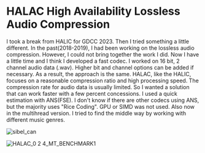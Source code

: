 # HALAC High Availability Lossless Audio Compression
I took a break from HALIC for GDCC 2023. Then I tried something a little different. In the past(2018-2019), I had been working on the lossless audio compression. However, I could not bring together the work I did. Now I have a little time and I think I developed a fast codec. I worked on 16 bit, 2 channel audio data (.wav). Higher bit and channel options can be added if necessary. As a result, the approach is the same.
HALAC, like the HALIC, focuses on a reasonable compression ratio and high processing speed. The compression rate for audio data is usually limited. So I wanted a solution that can work faster with a few percent concessions.
I used a quick estimation with ANS(FSE). I don't know if there are other codecs using ANS, but the majority uses "Rice Coding". GPU or SIMD was not used. Also now in the multihread version.
I tried to find the middle way by working with different music genres.

![sibel_can](https://github.com/Hakan-Abbas/HALAC-High-Availability-Lossless-Audio-Compression-/assets/158841237/acfeeacd-7815-4a25-b1ac-e465c682ebb4)

![HALAC_0 2 4_MT_BENCHMARK1](https://github.com/Hakan-Abbas/HALAC-High-Availability-Lossless-Audio-Compression-/assets/158841237/23c74e3b-1f90-45ec-9d6e-c43593b2c527)
